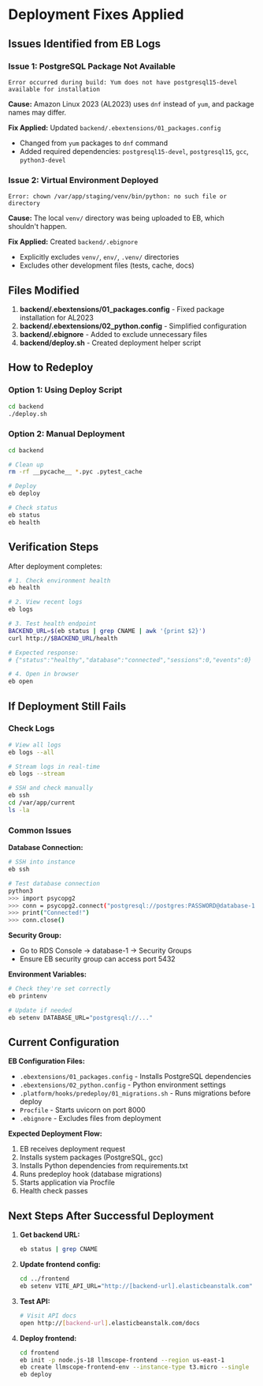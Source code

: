 # Deployment Fixes Applied

## Issues Identified from EB Logs

### Issue 1: PostgreSQL Package Not Available
```
Error occurred during build: Yum does not have postgresql15-devel available for installation
```

**Cause:** Amazon Linux 2023 (AL2023) uses `dnf` instead of `yum`, and package names may differ.

**Fix Applied:** Updated `backend/.ebextensions/01_packages.config`
- Changed from `yum` packages to `dnf` command
- Added required dependencies: `postgresql15-devel`, `postgresql15`, `gcc`, `python3-devel`

### Issue 2: Virtual Environment Deployed
```
Error: chown /var/app/staging/venv/bin/python: no such file or directory
```

**Cause:** The local `venv/` directory was being uploaded to EB, which shouldn't happen.

**Fix Applied:** Created `backend/.ebignore`
- Explicitly excludes `venv/`, `env/`, `.venv/` directories
- Excludes other development files (tests, cache, docs)

## Files Modified

1. **backend/.ebextensions/01_packages.config** - Fixed package installation for AL2023
2. **backend/.ebextensions/02_python.config** - Simplified configuration
3. **backend/.ebignore** - Added to exclude unnecessary files
4. **backend/deploy.sh** - Created deployment helper script

## How to Redeploy

### Option 1: Using Deploy Script

```bash
cd backend
./deploy.sh
```

### Option 2: Manual Deployment

```bash
cd backend

# Clean up
rm -rf __pycache__ *.pyc .pytest_cache

# Deploy
eb deploy

# Check status
eb status
eb health
```

## Verification Steps

After deployment completes:

```bash
# 1. Check environment health
eb health

# 2. View recent logs
eb logs

# 3. Test health endpoint
BACKEND_URL=$(eb status | grep CNAME | awk '{print $2}')
curl http://$BACKEND_URL/health

# Expected response:
# {"status":"healthy","database":"connected","sessions":0,"events":0}

# 4. Open in browser
eb open
```

## If Deployment Still Fails

### Check Logs
```bash
# View all logs
eb logs --all

# Stream logs in real-time
eb logs --stream

# SSH and check manually
eb ssh
cd /var/app/current
ls -la
```

### Common Issues

**Database Connection:**
```bash
# SSH into instance
eb ssh

# Test database connection
python3
>>> import psycopg2
>>> conn = psycopg2.connect("postgresql://postgres:PASSWORD@database-1.c30yokmiwe2d.us-east-1.rds.amazonaws.com:5432/postgres")
>>> print("Connected!")
>>> conn.close()
```

**Security Group:**
- Go to RDS Console → database-1 → Security Groups
- Ensure EB security group can access port 5432

**Environment Variables:**
```bash
# Check they're set correctly
eb printenv

# Update if needed
eb setenv DATABASE_URL="postgresql://..."
```

## Current Configuration

**EB Configuration Files:**
- `.ebextensions/01_packages.config` - Installs PostgreSQL dependencies
- `.ebextensions/02_python.config` - Python environment settings
- `.platform/hooks/predeploy/01_migrations.sh` - Runs migrations before deploy
- `Procfile` - Starts uvicorn on port 8000
- `.ebignore` - Excludes files from deployment

**Expected Deployment Flow:**
1. EB receives deployment request
2. Installs system packages (PostgreSQL, gcc)
3. Installs Python dependencies from requirements.txt
4. Runs predeploy hook (database migrations)
5. Starts application via Procfile
6. Health check passes

## Next Steps After Successful Deployment

1. **Get backend URL:**
   ```bash
   eb status | grep CNAME
   ```

2. **Update frontend config:**
   ```bash
   cd ../frontend
   eb setenv VITE_API_URL="http://[backend-url].elasticbeanstalk.com"
   ```

3. **Test API:**
   ```bash
   # Visit API docs
   open http://[backend-url].elasticbeanstalk.com/docs
   ```

4. **Deploy frontend:**
   ```bash
   cd frontend
   eb init -p node.js-18 llmscope-frontend --region us-east-1
   eb create llmscope-frontend-env --instance-type t3.micro --single
   eb deploy
   ```
